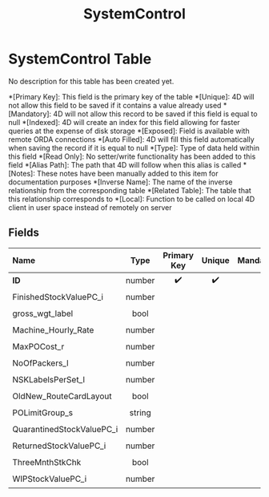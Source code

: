 ﻿---
layout: default
title: SystemControl
parent: Tables
---
# SystemControl Table
No description for this table has been created yet.

*[Primary Key]: This field is the primary key of the table
*[Unique]: 4D will not allow this field to be saved if it contains a value already used
*[Mandatory]: 4D will not allow this record to be saved if this field is equal to null
*[Indexed]: 4D will create an index for this field allowing for faster queries at the expense of disk storage
*[Exposed]: Field is available with remote ORDA connections
*[Auto Filled]: 4D will fill this field automatically when saving the record if it is equal to null
*[Type]: Type of data held within this field
*[Read Only]: No setter/write functionality has been added to this field
*[Alias Path]: The path that 4D will follow when this alias is called
*[Notes]: These notes have been manually added to this item for documentation purposes
*[Inverse Name]: The name of the inverse relationship from the corresponding table
*[Related Table]: The table that this relationship corresponds to
*[Local]: Function to be called on local 4D client in user space instead of remotely on server
## Fields

|Name|Type|Primary Key|Unique|Mandatory|Indexed|Exposed|Auto Filled|Notes|
|:---|:---:|:---:|:---:|:---:|:---:|:---:|:---:|:---:|
|**ID**|number|✔️|✔️||✔️|✔️|✔️||
|FinishedStockValuePC_i|number|||||✔️|||
|gross_wgt_label|bool|||||✔️|||
|Machine_Hourly_Rate|number|||||✔️|||
|MaxPOCost_r|number|||||✔️|||
|NoOfPackers_l|number|||||✔️|||
|NSKLabelsPerSet_l|number|||||✔️|||
|OldNew_RouteCardLayout|bool|||||✔️|||
|POLimitGroup_s|string|||||✔️|||
|QuarantinedStockValuePC_i|number|||||✔️|||
|ReturnedStockValuePC_i|number|||||✔️|||
|ThreeMnthStkChk|bool|||||✔️|||
|WIPStockValuePC_i|number|||||✔️|||